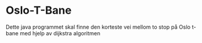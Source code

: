 # Oslo-T-Bane
Dette java programmet skal finne den korteste vei mellom to stop på Oslo t-bane med hjelp av dijkstra algoritmen
